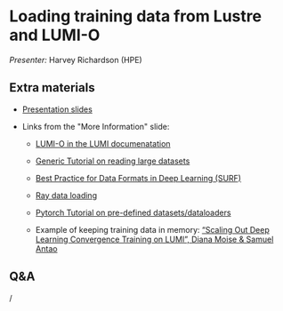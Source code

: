 # Loading training data from Lustre and LUMI-O

*Presenter:* Harvey Richardson (HPE)


## Extra materials

-   [Presentation slides](https://462000265.lumidata.eu/ai-20240529/files/LUMI-ai-20240529-11-Training_Data_on_LUMI.pdf)

-   Links from the "More Information" slide:

    -   [LUMI-O in the LUMI documenatation](https://docs.lumi-supercomputer.eu/storage/lumio/)

    -   [Generic Tutorial on reading large datasets](https://www.kaggle.com/code/rohanrao/tutorial-on-reading-large-datasets)

    -   [Best Practice for Data Formats in Deep Learning (SURF)](https://servicedesk.surf.nl/wiki/display/WIKI/Best+Practice+for+Data+Formats+in+Deep+Learning)

    -   [Ray data loading](https://docs.ray.io/en/latest/train/user-guides/data-loading-preprocessing.html)

    -   [Pytorch Tutorial on pre-defined datasets/dataloaders](https://pytorch.org/tutorials/beginner/basics/data_tutorial.html)

    -   Example of keeping training data in memory: 
        [“Scaling Out Deep Learning Convergence Training on LUMI”, Diana Moise & Samuel Antao](https://linklings.s3.amazonaws.com/organizations/pasc/pasc23/submissions/stype119/jvCyu-msa152s2.pdf)


## Q&A

/
